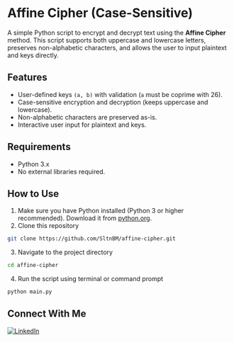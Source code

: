 # Affine Cipher (Case-Sensitive)
A simple Python script to encrypt and decrypt text using the **Affine Cipher** method.
This script supports both uppercase and lowercase letters, preserves non-alphabetic characters, and allows the user to input plaintext and keys directly.

## Features
- User-defined keys `(a, b)` with validation (`a` must be coprime with 26).
- Case-sensitive encryption and decryption (keeps uppercase and lowercase).
- Non-alphabetic characters are preserved as-is.
- Interactive user input for plaintext and keys.

## Requirements
- Python 3.x
- No external libraries required.

## How to Use
1. Make sure you have Python installed (Python 3 or higher recommended). Download it from [python.org](https://www.python.org/downloads/).
2. Clone this repository
```bash
git clone https://github.com/SltnBM/affine-cipher.git
```
3. Navigate to the project directory
```bash
cd affine-cipher
```
4. Run the script using terminal or command prompt
```bash
python main.py
```

## Connect With Me
[![LinkedIn](https://img.shields.io/badge/LinkedIn-Sultan%20Badra-blue?logo=linkedin\&logoColor=white\&style=flat-square)](https://www.linkedin.com/in/sultan-badra)